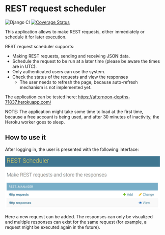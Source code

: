 # REST request scheduler

![Django CI](https://github.com/wilsonsantos-pro/rest_scheduler/workflows/Django%20CI/badge.svg)
[![Coverage Status](https://coveralls.io/repos/github/wilsonsantos-pro/rest_scheduler/badge.svg?branch=main)](https://coveralls.io/github/wilsonsantos-pro/rest_scheduler?branch=main)

This application allows to make REST requests, either immediately or schedule it
for later execution.

REST request scheduler supports:

* Making REST requests, sending and receiving JSON data.
* Schedule the request to be run at a later time (please be aware the times are in UTC).
* Only authenticated users can use the system.
* Check the status of the requests and view the responses
    * The user needs to refresh the page, because auto-refresh mechanism is not implemented yet.

The application can be tested here: https://afternoon-depths-71837.herokuapp.com/

NOTE: The application might take some time to load at the first time, because a free account is being used, and after 30 minutes of inactivity, the Heroku worker goes to sleep.

## How to use it

After logging in, the user is presented with the following interface:

![Main interface](images/main.jpg)

Here a new request can be added. The responses can only be visualized and multiple responses can exist for the same request (for example, a request might be executed again in the future).